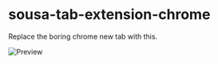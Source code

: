 # sousa-tab-extension-chrome

Replace the boring chrome new tab with this.

![Preview](https://i.imgur.com/w69Nmyz.png)
